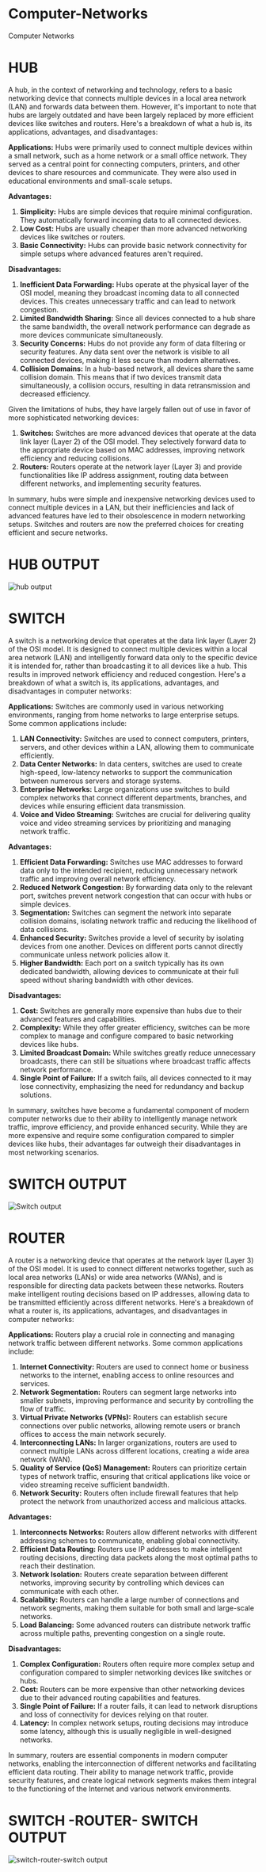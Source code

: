 # Computer-Networks
Computer Networks
# HUB 
A hub, in the context of networking and technology, refers to a basic networking device that connects multiple devices in a local area network (LAN) and forwards data between them. However, it's important to note that hubs are largely outdated and have been largely replaced by more efficient devices like switches and routers. Here's a breakdown of what a hub is, its applications, advantages, and disadvantages:

**Applications:**
Hubs were primarily used to connect multiple devices within a small network, such as a home network or a small office network. They served as a central point for connecting computers, printers, and other devices to share resources and communicate. They were also used in educational environments and small-scale setups.

**Advantages:**
1. **Simplicity:** Hubs are simple devices that require minimal configuration. They automatically forward incoming data to all connected devices.
2. **Low Cost:** Hubs are usually cheaper than more advanced networking devices like switches or routers.
3. **Basic Connectivity:** Hubs can provide basic network connectivity for simple setups where advanced features aren't required.

**Disadvantages:**
1. **Inefficient Data Forwarding:** Hubs operate at the physical layer of the OSI model, meaning they broadcast incoming data to all connected devices. This creates unnecessary traffic and can lead to network congestion.
2. **Limited Bandwidth Sharing:** Since all devices connected to a hub share the same bandwidth, the overall network performance can degrade as more devices communicate simultaneously.
3. **Security Concerns:** Hubs do not provide any form of data filtering or security features. Any data sent over the network is visible to all connected devices, making it less secure than modern alternatives.
4. **Collision Domains:** In a hub-based network, all devices share the same collision domain. This means that if two devices transmit data simultaneously, a collision occurs, resulting in data retransmission and decreased efficiency.

Given the limitations of hubs, they have largely fallen out of use in favor of more sophisticated networking devices:

1. **Switches:** Switches are more advanced devices that operate at the data link layer (Layer 2) of the OSI model. They selectively forward data to the appropriate device based on MAC addresses, improving network efficiency and reducing collisions.
2. **Routers:** Routers operate at the network layer (Layer 3) and provide functionalities like IP address assignment, routing data between different networks, and implementing security features.

In summary, hubs were simple and inexpensive networking devices used to connect multiple devices in a LAN, but their inefficiencies and lack of advanced features have led to their obsolescence in modern networking setups. Switches and routers are now the preferred choices for creating efficient and secure networks.

# HUB OUTPUT
![hub output](https://github.com/DeepikaA2004/Computer-Networks/assets/110418508/4cc916f5-4f23-43e7-8fab-2d4cc875b3c7)

# SWITCH 
A switch is a networking device that operates at the data link layer (Layer 2) of the OSI model. It is designed to connect multiple devices within a local area network (LAN) and intelligently forward data only to the specific device it is intended for, rather than broadcasting it to all devices like a hub. This results in improved network efficiency and reduced congestion. Here's a breakdown of what a switch is, its applications, advantages, and disadvantages in computer networks:

**Applications:**
Switches are commonly used in various networking environments, ranging from home networks to large enterprise setups. Some common applications include:

1. **LAN Connectivity:** Switches are used to connect computers, printers, servers, and other devices within a LAN, allowing them to communicate efficiently.
2. **Data Center Networks:** In data centers, switches are used to create high-speed, low-latency networks to support the communication between numerous servers and storage systems.
3. **Enterprise Networks:** Large organizations use switches to build complex networks that connect different departments, branches, and devices while ensuring efficient data transmission.
4. **Voice and Video Streaming:** Switches are crucial for delivering quality voice and video streaming services by prioritizing and managing network traffic.

**Advantages:**
1. **Efficient Data Forwarding:** Switches use MAC addresses to forward data only to the intended recipient, reducing unnecessary network traffic and improving overall network efficiency.
2. **Reduced Network Congestion:** By forwarding data only to the relevant port, switches prevent network congestion that can occur with hubs or simple devices.
3. **Segmentation:** Switches can segment the network into separate collision domains, isolating network traffic and reducing the likelihood of data collisions.
4. **Enhanced Security:** Switches provide a level of security by isolating devices from one another. Devices on different ports cannot directly communicate unless network policies allow it.
5. **Higher Bandwidth:** Each port on a switch typically has its own dedicated bandwidth, allowing devices to communicate at their full speed without sharing bandwidth with other devices.

**Disadvantages:**
1. **Cost:** Switches are generally more expensive than hubs due to their advanced features and capabilities.
2. **Complexity:** While they offer greater efficiency, switches can be more complex to manage and configure compared to basic networking devices like hubs.
3. **Limited Broadcast Domain:** While switches greatly reduce unnecessary broadcasts, there can still be situations where broadcast traffic affects network performance.
4. **Single Point of Failure:** If a switch fails, all devices connected to it may lose connectivity, emphasizing the need for redundancy and backup solutions.

In summary, switches have become a fundamental component of modern computer networks due to their ability to intelligently manage network traffic, improve efficiency, and provide enhanced security. While they are more expensive and require some configuration compared to simpler devices like hubs, their advantages far outweigh their disadvantages in most networking scenarios.

# SWITCH OUTPUT
![Switch output](https://github.com/DeepikaA2004/Computer-Networks/assets/110418508/11c8a83c-7f03-43de-9453-df946d721f4d)

# ROUTER
A router is a networking device that operates at the network layer (Layer 3) of the OSI model. It is used to connect different networks together, such as local area networks (LANs) or wide area networks (WANs), and is responsible for directing data packets between these networks. Routers make intelligent routing decisions based on IP addresses, allowing data to be transmitted efficiently across different networks. Here's a breakdown of what a router is, its applications, advantages, and disadvantages in computer networks:

**Applications:**
Routers play a crucial role in connecting and managing network traffic between different networks. Some common applications include:

1. **Internet Connectivity:** Routers are used to connect home or business networks to the internet, enabling access to online resources and services.
2. **Network Segmentation:** Routers can segment large networks into smaller subnets, improving performance and security by controlling the flow of traffic.
3. **Virtual Private Networks (VPNs):** Routers can establish secure connections over public networks, allowing remote users or branch offices to access the main network securely.
4. **Interconnecting LANs:** In larger organizations, routers are used to connect multiple LANs across different locations, creating a wide area network (WAN).
5. **Quality of Service (QoS) Management:** Routers can prioritize certain types of network traffic, ensuring that critical applications like voice or video streaming receive sufficient bandwidth.
6. **Network Security:** Routers often include firewall features that help protect the network from unauthorized access and malicious attacks.

**Advantages:**
1. **Interconnects Networks:** Routers allow different networks with different addressing schemes to communicate, enabling global connectivity.
2. **Efficient Data Routing:** Routers use IP addresses to make intelligent routing decisions, directing data packets along the most optimal paths to reach their destination.
3. **Network Isolation:** Routers create separation between different networks, improving security by controlling which devices can communicate with each other.
4. **Scalability:** Routers can handle a large number of connections and network segments, making them suitable for both small and large-scale networks.
5. **Load Balancing:** Some advanced routers can distribute network traffic across multiple paths, preventing congestion on a single route.

**Disadvantages:**
1. **Complex Configuration:** Routers often require more complex setup and configuration compared to simpler networking devices like switches or hubs.
2. **Cost:** Routers can be more expensive than other networking devices due to their advanced routing capabilities and features.
3. **Single Point of Failure:** If a router fails, it can lead to network disruptions and loss of connectivity for devices relying on that router.
4. **Latency:** In complex network setups, routing decisions may introduce some latency, although this is usually negligible in well-designed networks.

In summary, routers are essential components in modern computer networks, enabling the interconnection of different networks and facilitating efficient data routing. Their ability to manage network traffic, provide security features, and create logical network segments makes them integral to the functioning of the Internet and various network environments.

# SWITCH -ROUTER- SWITCH OUTPUT

![switch-router-switch output](https://github.com/DeepikaA2004/Computer-Networks/assets/110418508/336a5c8c-35e2-4437-b268-52f461b6151d)

